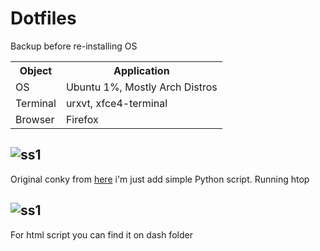 # Dotfiles

Backup before re-installing OS
<table>
  <tr>
    <th>Object</th>
    <th>Application</th>
  </tr>
  <tr>
    <td>OS</td>
    <td>Ubuntu 1%, Mostly Arch Distros</td>
  </tr>
  <tr>
    <td>Terminal</td>
    <td>urxvt, xfce4-terminal</td>
  </tr>
  <tr>
    <td>Browser</td>
    <td>Firefox</td>
  </tr>
</table>

![ss1](https://raw.githubusercontent.com/ledleledle/dotfiles/master/2020-03-30-185645_1366x768_scrot.png)
-

Original conky from <a href="https://github.com/addy-dclxvi/conky-theme-collections/tree/master/sidekick">here</a> i'm just add simple Python script. Running htop

![ss1](https://raw.githubusercontent.com/ledleledle/dotfiles/master/ArchLabs_2020-04-18-22_1366x768.png)
-

For html script you can find it on dash folder
